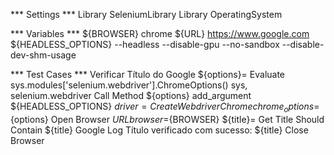 *** Settings ***
Library    SeleniumLibrary
Library    OperatingSystem

*** Variables ***
${BROWSER}    chrome
${URL}        https://www.google.com
${HEADLESS_OPTIONS}    --headless --disable-gpu --no-sandbox --disable-dev-shm-usage

*** Test Cases ***
Verificar Título do Google
    ${options}=    Evaluate    sys.modules['selenium.webdriver'].ChromeOptions()    sys, selenium.webdriver
    Call Method    ${options}    add_argument    ${HEADLESS_OPTIONS}
    ${driver}=    Create Webdriver    Chrome    chrome_options=${options}
    Open Browser    ${URL}    browser=${BROWSER}
    ${title}=    Get Title
    Should Contain    ${title}    Google
    Log    Título verificado com sucesso: ${title}
    Close Browser
